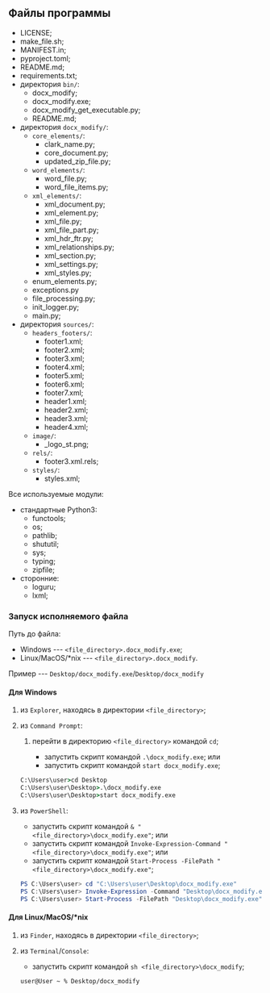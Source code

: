 ## Файлы программы ##

* LICENSE;
* make_file.sh;
* MANIFEST.in;
* pyproject.toml;
* README.md;
* requirements.txt;
* директория `bin/`:
  * docx_modify;
  * docx_modify.exe;
  * docx_modify_get_executable.py;
  * README.md;
* директория `docx_modify/`:
  * `core_elements/`:
    * clark_name.py;
    * core_document.py;
    * updated_zip_file.py;
  * `word_elements/`:
    * word_file.py;
    * word_file_items.py;
  * `xml_elements/`:
    * xml_document.py;
    * xml_element.py;
    * xml_file.py;
    * xml_file_part.py;
    * xml_hdr_ftr.py;
    * xml_relationships.py;
    * xml_section.py;
    * xml_settings.py;
    * xml_styles.py;
  * enum_elements.py;
  * exceptions.py
  * file_processing.py;
  * init_logger.py;
  * main.py;
* директория `sources/`:
  * `headers_footers/`:
    * footer1.xml;
    * footer2.xml;
    * footer3.xml;
    * footer4.xml;
    * footer5.xml;
    * footer6.xml;
    * footer7.xml;
    * header1.xml;
    * header2.xml;
    * header3.xml;
    * header4.xml;
  * `image/`:
    * _logo_st.png;
  * `rels/`:
    * footer3.xml.rels;
  * `styles/`:
    * styles.xml;

Все используемые модули:

* стандартные Python3:
  * functools;
  * os;
  * pathlib;
  * shututil;
  * sys;
  * typing;
  * zipfile;
* сторонние:
  * loguru;
  * lxml;

### Запуск исполняемого файла ###

Путь до файла:

* Windows --- `<file_directory>.docx_modify.exe`;
* Linux/MacOS/\*nix --- `<file_directory>.docx_modify`.

Пример --- `Desktop/docx_modify.exe`/`Desktop/docx_modify`

#### Для Windows ####

1. из `Explorer`, находясь в директории `<file_directory>`;
2. из `Command Prompt`:

   1. перейти в директорию `<file_directory>` командой `cd`;

      * запустить скрипт командой `.\docx_modify.exe`; или
      * запустить скрипт командой `start docx_modify.exe`;

    ```cmd
    C:\Users\user>cd Desktop
    C:\Users\user\Desktop>.\docx_modify.exe
    C:\Users\user\Desktop>start docx_modify.exe
    ```

3. из `PowerShell`:

   * запустить скрипт командой `& "<file_directory>\docx_modify.exe"`; или
   * запустить скрипт командой `Invoke-Expression-Command "<file_directory>\docx_modify.exe"`; или
   * запустить скрипт командой `Start-Process -FilePath "<file_directory>\docx_modify.exe"`;

   ```powershell
   PS C:\Users\user> cd "C:\Users\user\Desktop\docx_modify.exe"
   PS C:\Users\user> Invoke-Expression -Command "Desktop\docx_modify.exe"
   PS C:\Users\user> Start-Process -FilePath "Desktop\docx_modify.exe" -Wait
   ```

#### Для Linux/MacOS/\*nix ####

1. из `Finder`, находясь в директории `<file_directory>`;
2. из `Terminal`/`Console`:

   * запустить скрипт командой `sh <file_directory>\docx_modify`;

   ```shell
   user@User ~ % Desktop/docx_modify
   ```
